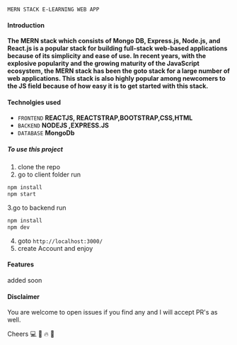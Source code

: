 `MERN STACK E-LEARNING WEB APP`
#### Introduction
****The MERN stack which consists of Mongo DB, Express.js, Node.js, and React.js is a popular stack for building full-stack web-based applications because of its simplicity and ease of use. In recent years, with the explosive popularity and the growing maturity of the JavaScript ecosystem, the MERN stack has been the goto stack for a large number of web applications. This stack is also highly popular among newcomers to the JS field because of how easy it is to get started with this stack.****

#### Technolgies used
* `FRONTEND` **REACTJS, REACTSTRAP,BOOTSTRAP,CSS,HTML**
* `BACKEND` **NODEJS ,EXPRESS.JS**
* `DATABASE` **MongoDb**
##### To use this project
1. clone the repo
1. go to client folder run 
```javascript
npm install 
npm start
```
3.go to backend run 
```javascript
npm install 
npm dev
```
4. goto ```http://localhost:3000/ ```
1. create Account and enjoy

#### Features
added soon

#### Disclaimer
You are welcome to open issues if you find any and I will accept PR's as well.





Cheers 💻 🍺 🔥 🙌